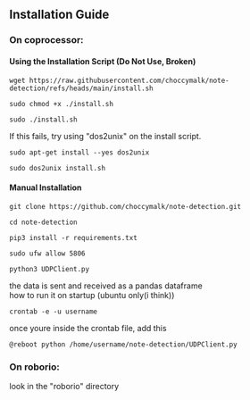 ## Installation Guide
### On coprocessor:
#### Using the Installation Script (Do Not Use, Broken)
```
wget https://raw.githubusercontent.com/choccymalk/note-detection/refs/heads/main/install.sh
```
```
sudo chmod +x ./install.sh
```
```
sudo ./install.sh
```
If this fails, try using "dos2unix" on the install script.
```
sudo apt-get install --yes dos2unix
```
```
sudo dos2unix install.sh
```
#### Manual Installation
```
git clone https://github.com/choccymalk/note-detection.git
```
```
cd note-detection
```
```
pip3 install -r requirements.txt
```
```
sudo ufw allow 5806
```
```
python3 UDPClient.py
```
the data is sent and received as a pandas dataframe\
how to run it on startup (ubuntu only(i think)) 
```
crontab -e -u username 
```
once youre inside the crontab file, add this
```
@reboot python /home/username/note-detection/UDPClient.py 
```
### On roborio:
look in the "roborio" directory 
